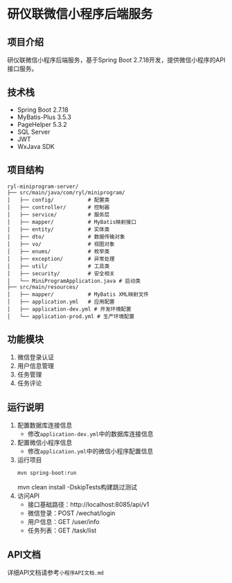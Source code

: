 # 研仪联微信小程序后端服务

## 项目介绍
研仪联微信小程序后端服务，基于Spring Boot 2.7.18开发，提供微信小程序的API接口服务。

## 技术栈
- Spring Boot 2.7.18
- MyBatis-Plus 3.5.3
- PageHelper 5.3.2
- SQL Server
- JWT
- WxJava SDK

## 项目结构
```
ryl-miniprogram-server/
├── src/main/java/com/ryl/miniprogram/
│   ├── config/           # 配置类
│   ├── controller/       # 控制器
│   ├── service/          # 服务层
│   ├── mapper/           # MyBatis映射接口
│   ├── entity/           # 实体类
│   ├── dto/              # 数据传输对象
│   ├── vo/               # 视图对象
│   ├── enums/            # 枚举类
│   ├── exception/        # 异常处理
│   ├── util/             # 工具类
│   ├── security/         # 安全相关
│   └── MiniProgramApplication.java # 启动类
├── src/main/resources/
│   ├── mapper/           # MyBatis XML映射文件
│   ├── application.yml   # 应用配置
│   ├── application-dev.yml # 开发环境配置
│   └── application-prod.yml # 生产环境配置
```

## 功能模块
1. 微信登录认证
2. 用户信息管理
3. 任务管理
4. 任务评论

## 运行说明
1. 配置数据库连接信息
   - 修改`application-dev.yml`中的数据库连接信息
2. 配置微信小程序信息
   - 修改`application.yml`中的微信小程序配置信息
3. 运行项目
   ```bash
   mvn spring-boot:run
   ```
   mvn clean install -DskipTests构建跳过测试
4. 访问API
   - 接口基础路径：http://localhost:8085/api/v1
   - 微信登录：POST /wechat/login
   - 用户信息：GET /user/info
   - 任务列表：GET /task/list

## API文档
详细API文档请参考`小程序API文档.md` 